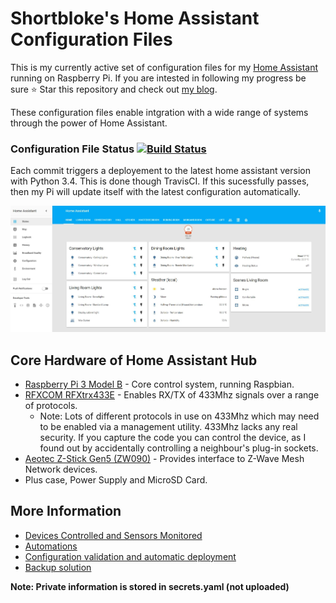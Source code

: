 # Shortbloke's Home Assistant Configuration Files

This is my currently active set of configuration files for my [Home Assistant](https://home-assistant.io) running on Raspberry Pi.
If you are intested in following my progress be sure ⭐️ Star this repository and check out [my blog](https://www.martinrowan.co.uk).

These configuration files enable intgration with a wide range of systems through the power of Home Assistant.

### Configuration File Status [![Build Status](https://travis-ci.org/shortbloke/home_assistant_config.svg?branch=master)](https://travis-ci.org/shortbloke/home_assistant_config)
Each commit triggers a deployement to the latest home assistant version with Python 3.4. This is done though TravisCI. If this sucessfully passes, then my Pi will update itself with the latest configuration automatically.

![My Home Assistant Default View](images/default_view.jpg)

## Core Hardware of Home Assistant Hub
 - [Raspberry Pi 3 Model B](http://amzn.to/2hI9tyc) - Core control system, running Raspbian.
 - [RFXCOM RFXtrx433E](http://amzn.to/2wFwO63) - Enables RX/TX of 433Mhz signals over a range of protocols.
   - Note: Lots of different protocols in use on 433Mhz which may need to be enabled via a management utility. 433Mhz lacks any real security. If you capture the code you can control the device, as I found out by accidentally controlling a neighbour's plug-in sockets.
 - [Aeotec Z-Stick Gen5 (ZW090)](http://amzn.to/2wrrgwI) - Provides interface to Z-Wave Mesh Network devices.
 - Plus case, Power Supply and MicroSD Card.

## More Information
* [Devices Controlled and Sensors Monitored](devices.md)
* [Automations](automations.md)
* [Configuration validation and automatic deployment](build_deploy.md)
* [Backup solution](backup.md)

**Note: Private information is stored in secrets.yaml (not uploaded)**